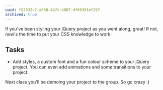 ```yaml
---
uuid: f82332c7-a560-4b7c-b087-df69391ef297
archived: true
---
```


If you've been styling your jQuery project as you went along, great! If not, now's the time to put your CSS knowledge to work.

## Tasks

- Add styles, a custom font and a fun colour scheme to your jQuery project. You can even add animations and some transitions to your project.

Next class you'll be demoing your project to the group. So go crazy :)
